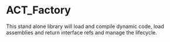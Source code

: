 # ACT_Factory
This stand alone library will load and compile dynamic code, load assemblies and return interface refs and manage the lifecycle.
